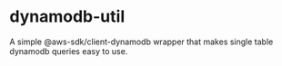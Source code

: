 # dynamodb-util
A simple @aws-sdk/client-dynamodb wrapper that makes single table dynamodb queries easy to use.
